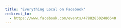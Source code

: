 ```yaml
---
title: "Everything Local on Facebook"
redirect_to:
  - https://www.facebook.com/events/478828502486640
---
```

